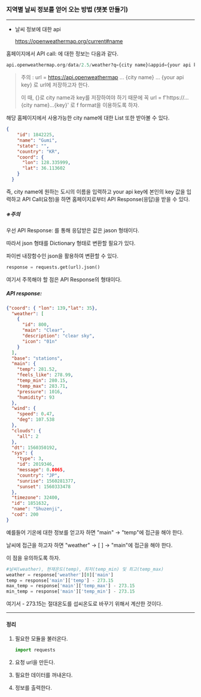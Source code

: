 ### 지역별 날씨 정보를 얻어 오는 방법 (챗봇 만들기)

___



* 날씨 정보에 대한 api

  https://openweathermap.org/current#name



홈페이지에서 API call: 에 대한 정보는 다음과 같다.

```python
api.openweathermap.org/data/2.5/weather?q={city name}&appid={your api key}
```

> 주의 : url = https://api.openweathermap ... {city name} ... {your api key} 로 url에 저장하고자 한다.
>
> 이 때, {}로 city name과 key를 저장하여야 하기 때문에 꼭 url = f'https://...{city name}...{key}' 로 f format을 이용하도록 하자.



해당 홈페이지에서 사용가능한 city name에 대한 List 또한 받아볼 수 있다.

```json
{
    "id": 1842225,
    "name": "Gumi",
    "state": "",
    "country": "KR",
    "coord": {
      "lon": 128.335999,
      "lat": 36.113602
    }
  }
```



즉, city name에 원하는 도시의 이름을 입력하고 your api key에 본인의 key 값을 입력하고 API Call(요청)을 하면 홈페이지로부터 API Response(응답)을 받을 수 있다.



##### ※주의

우선 API Response: 를 통해 응답받은 값은 jason 형태이다.

따라서 json 형태를 Dictionary 형태로 변환할 필요가 있다.

파이썬 내장함수인 json을 활용하여 변환할 수 있다.

```python
response = requests.get(url).json()
```



여기서 주목해야 할 점은 API Response의 형태이다.



##### API response:

```json
{"coord": { "lon": 139,"lat": 35},
  "weather": [
    {
      "id": 800,
      "main": "Clear",
      "description": "clear sky",
      "icon": "01n"
    }
  ],
  "base": "stations",
  "main": {
    "temp": 281.52,
    "feels_like": 278.99,
    "temp_min": 280.15,
    "temp_max": 283.71,
    "pressure": 1016,
    "humidity": 93
  },
  "wind": {
    "speed": 0.47,
    "deg": 107.538
  },
  "clouds": {
    "all": 2
  },
  "dt": 1560350192,
  "sys": {
    "type": 3,
    "id": 2019346,
    "message": 0.0065,
    "country": "JP",
    "sunrise": 1560281377,
    "sunset": 1560333478
  },
  "timezone": 32400,
  "id": 1851632,
  "name": "Shuzenji",
  "cod": 200
}
```

예를들어 기온에 대한 정보를 얻고자 하면 "main" -> "temp"에 접근을 해야 한다.

날씨에 접근을 하고자 하면 "weather" -> [ ]  -> "main"에 접근을 해야 한다.

이 점을 유의하도록 하자.



```python
#날씨(weather), 현재온도(temp), 최저(temp_min) 및 최고(temp_max)
weather = response['weather'][0]['main']
temp = response['main']['temp'] - 273.15
max_temp = response['main']['temp_max'] - 273.15
min_temp = response['main']['temp_min'] - 273.15

```

여기서 - 273.15는 절대온도를 섭씨온도로 바꾸기 위해서 계산한 것이다.



___

#### 정리



1. 필요한 모듈을 불러온다.

   ```python
   import requests
   ```

2. 요청 url을 만든다.

3. 필요한 데이터를 꺼내온다.

4. 정보를 출력한다.

